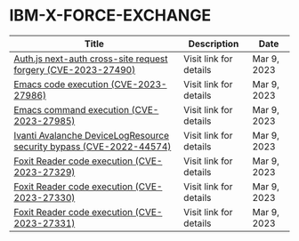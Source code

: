 

# IBM-X-FORCE-EXCHANGE

 |Title|Description|Date|
 |---|---|---|
 |[Auth.js next-auth cross-site request forgery (CVE-2023-27490)](https://exchange.xforce.ibmcloud.com/activity/list?filter=Vulnerabilities)|Visit link for details|Mar 9, 2023|
 |[Emacs code execution (CVE-2023-27986)](https://exchange.xforce.ibmcloud.com/activity/list?filter=Vulnerabilities)|Visit link for details|Mar 9, 2023|
 |[Emacs command execution (CVE-2023-27985)](https://exchange.xforce.ibmcloud.com/activity/list?filter=Vulnerabilities)|Visit link for details|Mar 9, 2023|
 |[Ivanti Avalanche DeviceLogResource security bypass (CVE-2022-44574)](https://exchange.xforce.ibmcloud.com/activity/list?filter=Vulnerabilities)|Visit link for details|Mar 9, 2023|
 |[Foxit Reader code execution (CVE-2023-27329)](https://exchange.xforce.ibmcloud.com/activity/list?filter=Vulnerabilities)|Visit link for details|Mar 9, 2023|
 |[Foxit Reader code execution (CVE-2023-27330)](https://exchange.xforce.ibmcloud.com/activity/list?filter=Vulnerabilities)|Visit link for details|Mar 9, 2023|
 |[Foxit Reader code execution (CVE-2023-27331)](https://exchange.xforce.ibmcloud.com/activity/list?filter=Vulnerabilities)|Visit link for details|Mar 9, 2023|
 